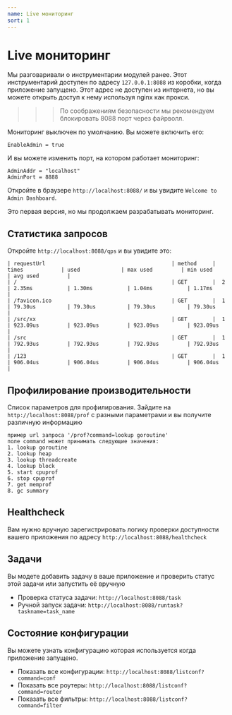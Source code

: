 ```yaml
---
name: Live мониторинг
sort: 1
---
```


# Live мониторинг

Мы разговаривали о инструментарии модулей ранее. Этот инструментарий доступен по адресу `127.0.0.1:8088` из коробки, когда приложение запущено. Этот адрес не доступен из интернета, но вы можете открыть доступ к нему используя nginx как прокси.

>>> По соображениям безопасности мы рекомендуем блокировать 8088 порт через файрволл.

Мониторинг выключен по умолчанию. Вы можете включить его:

	EnableAdmin = true

И вы можете изменить порт, на котором работает мониторинг:

	AdminAddr = "localhost"
	AdminPort = 8888

Откройте в браузере `http://localhost:8088/` и вы увидите `Welcome to Admin Dashboard`.

Это первая версия, но мы продолжаем разрабатывать мониторинг.

## Статистика запросов

Откройте `http://localhost:8088/qps` и вы увидите это:

	| requestUrl                                        | method     | times            | used             | max used         | min used         | avg used         |
	| /                                                 | GET        |  2               | 2.35ms           | 1.30ms           | 1.04ms           | 1.17ms           |
	| /favicon.ico                                      | GET        |  1               | 79.30us          | 79.30us          | 79.30us          | 79.30us          |
	| /src/xx                                           | GET        |  1               | 923.09us         | 923.09us         | 923.09us         | 923.09us         |
	| /src                                              | GET        |  1               | 792.93us         | 792.93us         | 792.93us         | 792.93us         |
	| /123                                              | GET        |  1               | 906.04us         | 906.04us         | 906.04us         | 906.04us         |

## Профилирование производительности

Список параметров для профилирования. Зайдите на `http://localhost:8088/prof` с разными параметрами и вы получите различную информацию

	пример url запроса '/prof?command=lookup goroutine'
	поле command может принимать следующие значения:
	1. lookup goroutine
	2. lookup heap
	3. lookup threadcreate
	4. lookup block
	5. start cpuprof
	6. stop cpuprof
	7. get memprof
	8. gc summary


## Healthcheck

Вам нужно вручную зарегистрировать логику проверки доступности вашего приложения по адресу `http://localhost:8088/healthcheck`

## Задачи

Вы модете добавить задачу в ваше приложение и проверить статус этой задачи или запустить её вручную

- Проверка статуса задачи: `http://localhost:8088/task`
- Ручной запуск задачи: `http://localhost:8088/runtask?taskname=task_name`

## Состояние конфигурации

Вы можете узнать конфигурацию которая используется когда приложение запущено.

- Показать все конфигурации: `http://localhost:8088/listconf?command=conf`
- Показать все роутеры: `http://localhost:8088/listconf?command=router`
- Показать все фильтры: `http://localhost:8088/listconf?command=filter`
